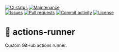 [![CI status](https://img.shields.io/github/actions/workflow/status/heinrichreimer/actions-runner/ci.yml?branch=main&style=flat-square)](https://github.com/heinrichreimer/actions-runner/actions/workflows/ci.yml)
[![Maintenance](https://img.shields.io/maintenance/yes/2023?style=flat-square)](https://github.com/heinrichreimer/actions-runner/graphs/contributors)  
[![Issues](https://img.shields.io/github/issues/heinrichreimer/actions-runner?style=flat-square)](https://github.com/heinrichreimer/actions-runner/issues)
[![Pull requests](https://img.shields.io/github/issues-pr/heinrichreimer/actions-runner?style=flat-square)](https://github.com/heinrichreimer/actions-runner/pulls)
[![Commit activity](https://img.shields.io/github/commit-activity/m/heinrichreimer/actions-runner?style=flat-square)](https://github.com/heinrichreimer/actions-runner/commits)
[![License](https://img.shields.io/github/license/heinrichreimer/actions-runner?style=flat-square)](LICENSE)

# 👟 actions-runner

Custom GitHub actions runner.
